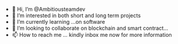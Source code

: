 - 👋 Hi, I’m @Ambitiousteamdev
- 👀 I’m interested in both short and long term projects 
- 🌱 I’m currently learning ...on software 
- 💞️ I’m looking to collaborate on blockchain and smart contract...
- 📫 How to reach me ... kindly inbox me now for more information 

<!---
Ambitiousteamdev/Ambitiousteamdev is a ✨ special ✨ repository because its `README.md` (this file) appears on your GitHub profile.
You can click the Preview link to take a look at your changes.
--->

